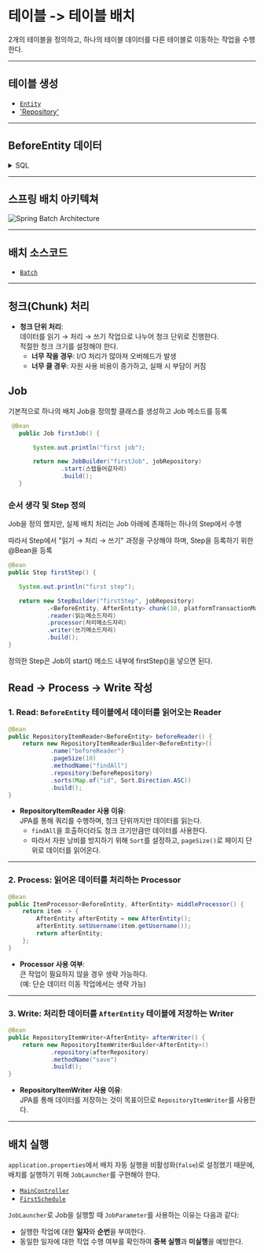# 테이블 -> 테이블 배치

2개의 테이블을 정의하고, 하나의 테이블 데이터를 다른 테이블로 이동하는 작업을 수행한다.

---

## 테이블 생성
- [`Entity`](https://github.com/DHL7123/Archive/blob/main/Batch_Study/SpringBatch/src/main/java/com/SpringBatch/SpringBatch/entity)
- ['Repository'](https://github.com/DHL7123/Archive/blob/main/Batch_Study/SpringBatch/src/main/java/com/SpringBatch/SpringBatch/repository)


---

## BeforeEntity 데이터

<details> 
<summary>SQL</summary>

INSERT INTO BeforeEntity (username) VALUES
('Alice Johnson'),
('Bob Smith'),
('Charlie Brown'),
('Diana Prince'),
('Edward Davis'),
('Fiona White'),
('George Harris'),
('Hannah Clark'),
('Ian Walker'),
('Jessica Lee'),
('Kevin Robinson'),
('Laura King'),
('Michael Scott'),
('Nina Evans'),
('Oscar Wright'),
('Pamela Adams'),
('Quincy Green'),
('Rachel Baker'),
('Sam Harris'),
('Tina Nelson'),
('Ursula Moore'),
('Victor Young'),
('Wendy Thompson'),
('Xander Garcia'),
('Yara Martinez'),
('Zachary Lewis'),
('Amelia Jones'),
('Benjamin Wilson'),
('Clara Taylor'),
('David Anderson'),
('Emma Martinez'),
('Frank Hernandez'),
('Grace Robinson'),
('Henry Walker'),
('Ivy Young'),
('Jack Scott'),
('Katherine Lee'),
('Liam Brown'),
('Mia Harris'),
('Noah King'),
('Olivia Adams'),
('Paul Nelson'),
('Quinn Green'),
('Riley White'),
('Sophia Davis'),
('Thomas Clark'),
('Uma Evans'),
('Vera Robinson'),
('William Wright'),
('Xena Baker'),
('Yusuf Harris'),
('Zoe Martinez'),
('Aaron Scott'),
('Bella Young'),
('Carlos Robinson'),
('Daisy Thompson'),
('Ethan Moore'),
('Faith Lewis'),
('Gina Clark'),
('Hank Green'),
('Iris Martinez'),
('James Taylor'),
('Kelly Adams'),
('Lucas King'),
('Maggie White'),
('Nathan Wilson'),
('Opal Harris'),
('Peter Scott'),
('Queenie Davis'),
('Ryan Baker'),
('Sandra Green'),
('Travis Johnson'),
('Ulysses Clark'),
('Vivian Martinez'),
('Walter White'),
('Xander Robinson'),
('Yvette King'),
('Zach Smith'),
('Allison Davis'),
('Bradley Moore'),
('Chloe Harris'),
('Daniel Green'),
('Emily Taylor'),
('Freddie Brown'),
('Gabriella Wilson'),
('Henry Scott'),
('Isabella White'),
('Jake Adams'),
('Kaitlyn Robinson'),
('Leo Clark'),
('Madison King'),
('Nina Brown'),
('Owen Martinez'),
('Peyton Harris'),
('Quinton Moore'),
('Rebecca White'),
('Steve Wilson'),
('Tara Scott'),
('Ursula Green'),
('Victor Harris'),
('Wendy Adams'),
('Xander King'),
('Yvonne Davis'),
('Zachary White');

</details>

---

## 스프링 배치 아키텍쳐
![Spring Batch Architecture](https://docs.spring.io/spring-batch/reference/_images/spring-batch-reference-model.png)  

---

## 배치 소스코드
- [`Batch`](https://github.com/DHL7123/Archive/blob/main/Batch_Study/SpringBatch/src/main/java/com/SpringBatch/SpringBatch/batch/FirstBatch.java)

---

## 청크(Chunk) 처리

- **청크 단위 처리**:  
  데이터를 읽기 → 처리 → 쓰기 작업으로 나누어 청크 단위로 진행한다.  
  적절한 청크 크기를 설정해야 한다.  
  - **너무 작을 경우**: I/O 처리가 많아져 오버헤드가 발생  
  - **너무 클 경우**: 자원 사용 비용이 증가하고, 실패 시 부담이 커짐

## Job 

기본적으로 하나의 배치 Job을 정의할 클래스를 생성하고 Job 메소드를 등록
 ```java
  @Bean
    public Job firstJob() {

        System.out.println("first job");

        return new JobBuilder("firstJob", jobRepository)
                .start(스텝들어갈자리)
                .build();
    } 
   ``` 
### 순서 생각 및 Step 정의
Job을 정의 했지만, 실제 배치 처리는 Job 아래에 존재하는 하나의 Step에서 수행

따라서 Step에서 "읽기 → 처리 → 쓰기" 과정을 구상해야 하며, Step을 등록하기 위한 @Bean을 등록
 ```java
@Bean
public Step firstStep() {

    System.out.println("first step");

    return new StepBuilder("firstStep", jobRepository)
            .<BeforeEntity, AfterEntity> chunk(10, platformTransactionManager)
            .reader(읽는메소드자리)
            .processor(처리메소드자리)
            .writer(쓰기메소드자리)
            .build();
}
```
정의한 Step은 Job의 start() 메소드 내부에 firstStep()을 넣으면 된다.



## Read → Process → Write 작성

### 1. **Read**: `BeforeEntity` 테이블에서 데이터를 읽어오는 Reader

```java
@Bean
public RepositoryItemReader<BeforeEntity> beforeReader() {
    return new RepositoryItemReaderBuilder<BeforeEntity>()
            .name("beforeReader")
            .pageSize(10)
            .methodName("findAll")
            .repository(beforeRepository)
            .sorts(Map.of("id", Sort.Direction.ASC))
            .build();
}
```

- **RepositoryItemReader 사용 이유**:  
  JPA를 통해 쿼리를 수행하며, 청크 단위까지만 데이터를 읽는다.  
  - `findAll`을 호출하더라도 청크 크기만큼만 데이터를 사용한다.
  - 따라서 자원 낭비를 방지하기 위해 `Sort`를 설정하고, `pageSize()`로 페이지 단위로 데이터를 읽어온다.

---

### 2. **Process**: 읽어온 데이터를 처리하는 Processor

```java
@Bean
public ItemProcessor<BeforeEntity, AfterEntity> middleProcessor() {
    return item -> {
        AfterEntity afterEntity = new AfterEntity();
        afterEntity.setUsername(item.getUsername());
        return afterEntity;
    };
}
```

- **Processor 사용 여부**:  
  큰 작업이 필요하지 않을 경우 생략 가능하다.  
  (예: 단순 데이터 이동 작업에서는 생략 가능)

---

### 3. **Write**: 처리한 데이터를 `AfterEntity` 테이블에 저장하는 Writer

```java
@Bean
public RepositoryItemWriter<AfterEntity> afterWriter() {
    return new RepositoryItemWriterBuilder<AfterEntity>()
            .repository(afterRepository)
            .methodName("save")
            .build();
}
```

- **RepositoryItemWriter 사용 이유**:  
  JPA를 통해 데이터를 저장하는 것이 목표이므로 `RepositoryItemWriter`를 사용한다.

---
## 배치 실행

`application.properties`에서 배치 자동 실행을 비활성화(`false`)로 설정했기 때문에, 배치를 실행하기 위해 `JobLauncher`를 구현해야 한다.

- [`MainController`](https://github.com/DHL7123/Archive/blob/main/Batch_Study/SpringBatch/src/main/java/com/SpringBatch/SpringBatch/controller/MainController.java)
- [`FirstSchedule`](https://github.com/DHL7123/Archive/blob/main/Batch_Study/SpringBatch/src/main/java/com/SpringBatch/SpringBatch/schedule/FirstSchedule.java)

`JobLauncher`로 Job을 실행할 때 `JobParameter`를 사용하는 이유는 다음과 같다:
- 실행한 작업에 대한 **일자**와 **순번**을 부여한다.
- 동일한 일자에 대한 작업 수행 여부를 확인하여 **중복 실행**과 **미실행**을 예방한다.